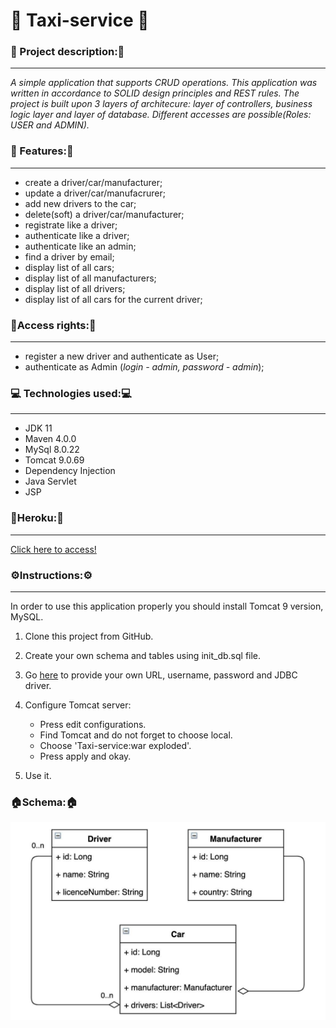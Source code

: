 ﻿# 🚖 Taxi-service 🚖
### 📜 Project description:📜
___
_A simple application that supports CRUD operations. This application was written in accordance to SOLID design principles and REST rules. The project is built upon 3 layers of architecure: layer of controllers, business logic layer and layer of database. Different accesses are possible(Roles: USER and ADMIN)._
###  📌 Features:📌
___
* create a driver/car/manufacturer;
* update a driver/car/manufacrurer;
* add new drivers to the car;
* delete(soft) a driver/car/manufacturer;
* registrate like a driver;
* authenticate like a driver;
* authenticate like an admin;
* find a driver by email;
* display list of all cars;
* display list of all manufacturers;
* display list of all drivers;
* display list of all cars for the current driver;
### 🚀Access rights:🚀
___
* register a new driver and authenticate as User;
* authenticate as Admin (*login - admin, password - admin*);
### 💻 Technologies used:💻
___
* JDK 11
* Maven 4.0.0
* MySql 8.0.22
* Tomcat 9.0.69
* Dependency Injection
* Java Servlet
* JSP
### 🎇Heroku:🎇
___
[Click here to access!](https://taxi-service-crud-project.herokuapp.com/login)
### ⚙️Instructions:⚙️
___
In order to use this application properly you should install Tomcat 9 version, MySQL.
1) Clone this project from GitHub.
2) Create your own schema and tables using init_db.sql file.
3) Go [here](https://github.com/YuriiHryniv/Taxi-service/blob/main/src/main/java/taxi/util/ConnectionUtil.java#L12) to provide your own URL, username, password and JDBC driver.

5) Configure Tomcat server:   
   * Press edit configurations.
   * Find Tomcat and do not forget to choose local.
   * Choose 'Taxi-service:war exploded'.
   * Press apply and okay.
6) Use it.

### 🏠Schema:🏠

   ![whole schema_1](UML_diagram.jpg)
